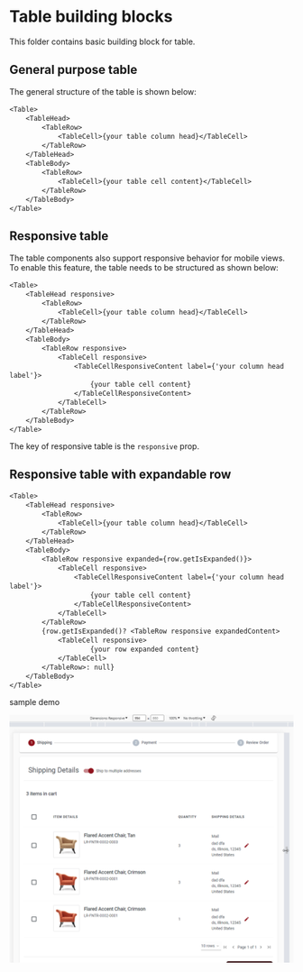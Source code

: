 # Table building blocks

This folder contains basic building block for table.

## General purpose table

The general structure of the table is shown below:

```tsx
<Table>
	<TableHead>
		<TableRow>
			<TableCell>{your table column head}</TableCell>
		</TableRow>
	</TableHead>
	<TableBody>
		<TableRow>
			<TableCell>{your table cell content}</TableCell>
		</TableRow>
	</TableBody>
</Table>
```

## Responsive table

The table components also support responsive behavior for mobile views. To enable this feature, the table needs to be structured as shown below:

```tsx
<Table>
	<TableHead responsive>
		<TableRow>
			<TableCell>{your table column head}</TableCell>
		</TableRow>
	</TableHead>
	<TableBody>
		<TableRow responsive>
			<TableCell responsive>
				<TableCellResponsiveContent label={'your column head label'}>
					{your table cell content}
				</TableCellResponsiveContent>
			</TableCell>
		</TableRow>
	</TableBody>
</Table>
```

The key of responsive table is the `responsive` prop.

## Responsive table with expandable row

```tsx
<Table>
	<TableHead responsive>
		<TableRow>
			<TableCell>{your table column head}</TableCell>
		</TableRow>
	</TableHead>
	<TableBody>
		<TableRow responsive expanded={row.getIsExpanded()}>
			<TableCell responsive>
				<TableCellResponsiveContent label={'your column head label'}>
					{your table cell content}
				</TableCellResponsiveContent>
			</TableCell>
		</TableRow>
		{row.getIsExpanded()? <TableRow responsive expandedContent>
			<TableCell responsive>
					{your row expanded content}
			</TableCell>
		</TableRow>: null}
	</TableBody>
</Table>
```

sample demo

![chrome_wDY3mGBd1j](./../../../../../docs/images/responsivetable.gif)

